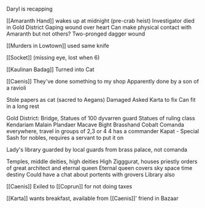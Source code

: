 Daryl is recapping

[[Amaranth Hand]] wakes up at midnight (pre-crab heist)
Investigator died in Gold District
Gaping wound over heart
Can make physical contact with Amaranth but not others?
Two-pronged dagger wound

[[Murders in Lowtown]] used same knife

[[Socket]] (missing eye, lost when 6)

[[Kaulinan Badag]] Turned into Cat

[[Caenis]] They've done something to my shop 
	Apparently done by a son of a ravioli

Stole papers as cat (sacred to Aegans)
Damaged
Asked Karta to fix
Can fit in a long rest

Gold District:
	Bridge, Statues of 100 dyvarren guard
	Statues of ruling class
	Kendariam Malain
	Plandaer Macave
	Bight Brasshand
	Cobalt Comanda everywhere, travel in groups of 2,3 or 4
		4 has a commander
	Kapat - Special Sash for nobles, requires a servant to put it on

Lady's library guarded by local guards from brass palace, not comanda

Temples, middle deities, high deities
High Zigggurat, houses priestly orders of great architect and eternal queen
Eternal queen covers sky space time destiny
Could have a chat about portents with grovers
Library also

[[Caenis]]
Exiled to [[Coprun]] for not doing taxes 

[[Karta]] wants breakfast, available from [[Caenis]]' friend in Bazaar

